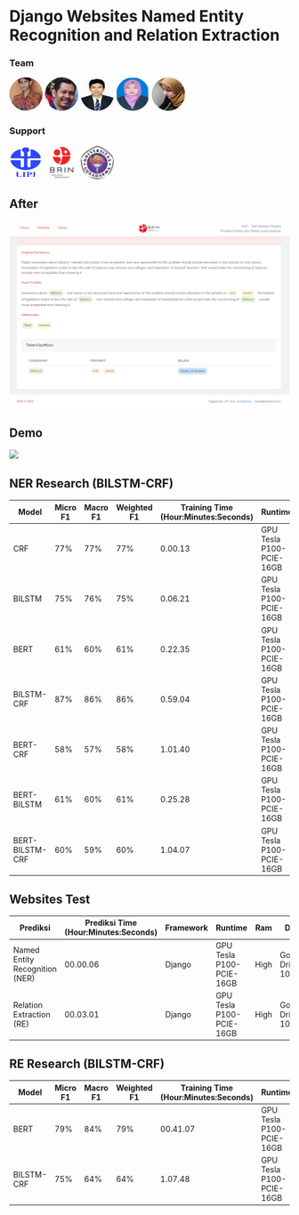 # Django Websites Named Entity Recognition and Relation Extraction

### Team
<img src="static/media/photos/mahasiswa_dimas.jpg" alt="MarineGEO circle logo" style="height: 60px; width:60px;border-radius:50%"/> <img src="static/media/photos/lipi_slamet.jpg" alt="MarineGEO circle logo" style="height: 60px; width:60px;border-radius:50%"/> <img src="static/media/photos/lipi_alhafiz.jpg" alt="MarineGEO circle logo" style="height: 60px; width:60px;border-radius:50%"/> <img src="static/media/photos/pembimbing_fitrianingsih.jpg" alt="MarineGEO circle logo" style="height: 60px; width:60px;border-radius:50%"/> <img src="static/media/photos/pembimbing_rodiah.jpg" alt="MarineGEO circle logo" style="height: 60px; width:60px;border-radius:50%"/>

### Support
[<img src="static/media/favicons/LIPI.png" alt="MarineGEO circle logo" style="height: 60px; width:60px;border-radius:50%"/>](http://lipi.go.id/) [<img src="static/media/favicons/BRIN.png" alt="MarineGEO circle logo" style="height: 60px; width:60px;border-radius:50%"/>](https://www.brin.go.id/) [<img src="static/media/favicons/Gunadarma.png" alt="MarineGEO circle logo" style="height: 60px; width:60px;border-radius:50%"/>](https://www.gunadarma.ac.id/)

## After
<img src="After.png" width="1345">

## Demo
<img src="Demo.gif">

## NER Research (BILSTM-CRF)
| Model           | Micro F1 | Macro F1 | Weighted F1 | Training Time<br>(Hour:Minutes:Seconds) | Runtime                  | Ram  | Disk               | Machine          |
| --------------- | -------- | -------- | ----------- | --------------------------------------- | ------------------------ | ---- | ------------------ | ---------------- |
| CRF             | 77%      | 77%      | 77%         | 0.00.13                                 | GPU Tesla P100-PCIE-16GB | High | Google Drive 100gb | Google Colab Pro |
| BILSTM          | 75%      | 76%      | 75%         | 0.06.21                                 | GPU Tesla P100-PCIE-16GB | High | Google Drive 100gb | Google Colab Pro |
| BERT            | 61%      | 60%      | 61%         | 0.22.35                                 | GPU Tesla P100-PCIE-16GB | High | Google Drive 100gb | Google Colab Pro |
| BILSTM-CRF      | 87%      | 86%      | 86%         | 0.59.04                                 | GPU Tesla P100-PCIE-16GB | High | Google Drive 100gb | Google Colab Pro |
| BERT-CRF        | 58%      | 57%      | 58%         | 1.01.40                                 | GPU Tesla P100-PCIE-16GB | High | Google Drive 100gb | Google Colab Pro |
| BERT-BILSTM     | 61%      | 60%      | 61%         | 0.25.28                                 | GPU Tesla P100-PCIE-16GB | High | Google Drive 100gb | Google Colab Pro |
| BERT-BILSTM-CRF | 60%      | 59%      | 60%         | 1.04.07                                 | GPU Tesla P100-PCIE-16GB | High | Google Drive 100gb | Google Colab Pro |

## Websites Test
| Prediksi                       | Prediksi Time<br>(Hour:Minutes:Seconds) | Framework | Runtime                  | Ram  | Disk               | Machine          |
| ------------------------------ | --------------------------------------- | --------- | ------------------------ | ---- | ------------------ | ---------------- |
| Named Entity Recognition (NER) | 00.00.06                                | Django    | GPU Tesla P100-PCIE-16GB | High | Google Drive 100gb | Google Colab Pro |
| Relation Extraction (RE)       | 00.03.01                                | Django    | GPU Tesla P100-PCIE-16GB | High | Google Drive 100gb | Google Colab Pro |

## RE Research (BILSTM-CRF)
| Model      | Micro F1 | Macro F1 | Weighted F1 | Training Time<br>(Hour:Minutes:Seconds) | Runtime                  | Ram  | Disk               | Machine          |
| ---------- | -------- | -------- | ----------- | --------------------------------------- | ------------------------ | ---- | ------------------ | ---------------- |
| BERT       | 79%      | 84%      | 79%         | 00.41.07                                | GPU Tesla P100-PCIE-16GB | High | Google Drive 100gb | Google Colab Pro |
| BILSTM-CRF | 75%      | 64%      | 64%         | 1.07.48                                 | GPU Tesla P100-PCIE-16GB | High | Google Drive 100gb | Google Colab Pro |
